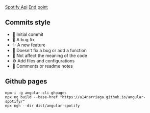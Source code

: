 [Spotify Api](https://beta.developer.spotify.com/console/)
[End point](https://restcountries.com/)

## Commits style
- 🎉 Initial commit
- 🐛 A bug fix
- ✨ A new feature
- 🔨 Doesn't fix a bug or add a function
- 🎨 Not affect the meaning of the code
- ⚙️ Add files and configurations
- 📝 Comments or readme notes

## Github pages
```
npm i -g angular-cli-ghpages
npx ng build --base-href "https://a14narriaga.github.io/angular-spotify/"
npx ngh --dir dist/angular-spotify
```
